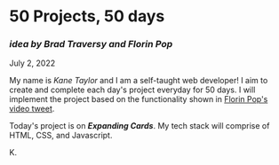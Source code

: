 # 50 Projects, 50 days
### *idea by Brad Traversy and Florin Pop*

July 2, 2022

My name is *Kane Taylor* and I am a self-taught web developer! I aim to create and complete each day's project everyday for 50 days. I will implement the project based on the functionality shown in [Florin Pop's video tweet](https://twitter.com/florinpop1705/status/1542923659546951681).

Today's project is on ***Expanding Cards***. My tech stack will comprise of HTML, CSS, and Javascript.

K.